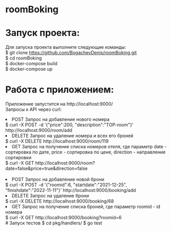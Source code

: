 # roomBoking
# Запуск проекта:
Для запуска проекта выполните следующие команды:
<br>
$ git clone https://github.com/BogachevDenis/roomBoking.git
<br>
$ cd roomBoking
<br>
$ docker-compose build
<br>
$ docker-compose up
<br>
# Работа с приложением:
Приложение запустится на http://localhost:9000/
<br>
Запросы к API через curl:
<br>
<li>POST Запрос на добавление нового номера
  <br>
$ curl -X POST -d '{"price":200, "description":"TOP-room"}'  http://localhost:9000/room/add
<br>
<li>DELETE  Запрос на удаление номера и всех его броней
  <br>
$ curl -X DELETE  http://localhost:9000/room/119
<br>
<li>GET  Запрос на получение списка номеров отеля, где параметр date - сортировка по дате, price - сортировка по цене, direction - направление сортировки
  <br>
$ curl -X GET  http://localhost:9000/room?date=false&price=true&direction=false
<br>
<br>
<li>POST Запрос на добавление новой брони
  <br>
$ curl -X POST -d '{"roomid":6, "startdate":"2021-12-25", "finishdate":"2022-11-11"}'  http://localhost:9000/booking/add
<br>
<li>DELETE  Запрос на удаление брони
  <br>
$ curl -X DELETE  http://localhost:9000/booking/68
<br>
<li>GET  Запрос на получение списка броней, где параметр roomid - id номера
<br>
$ curl -X GET  http://localhost:9000/booking?roomid=6
 <br>
# Запуск тестов
  $ cd pkg/handlers/
$ go test
